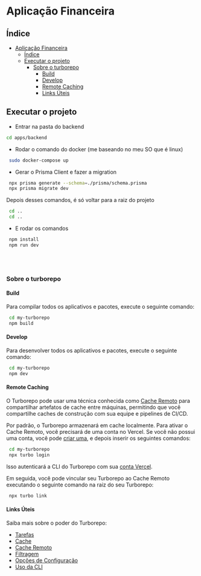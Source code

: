 # Aplicação Financeira

## Índice

- [Aplicação Financeira](#aplicação-financeira)
  - [Índice](#índice)
  - [Executar o projeto](#executar-o-projeto)
    - [Sobre o turborepo](#sobre-o-turborepo)
      - [Build](#build)
      - [Develop](#develop)
      - [Remote Caching](#remote-caching)
      - [Links Úteis](#links-úteis)

## Executar o projeto

- Entrar na pasta do backend

```bash
cd apps/backend
```

- Rodar o comando do docker (me baseando no meu SO que é linux)

```bash
 sudo docker-compose up
```

- Gerar o Prisma Client e fazer a migration

```bash
 npx prisma generate --schema=./prisma/schema.prisma
 npx prisma migrate dev
```

Depois desses comandos, é só voltar para a raiz do projeto

```bash
 cd ..
 cd ..
```

- E rodar os comandos

```bash
 npm install
 npm run dev
```

<br><br>

### Sobre o turborepo

#### Build

Para compilar todos os aplicativos e pacotes, execute o seguinte comando:

```sh
 cd my-turborepo
 npm build
```

#### Develop

Para desenvolver todos os aplicativos e pacotes, execute o seguinte comando:

```bash
 cd my-turborepo
 npm dev
```

#### Remote Caching

O Turborepo pode usar uma técnica conhecida como [Cache Remoto](https://turbo.build/repo/docs/core-concepts/remote-caching) para compartilhar artefatos de cache entre máquinas, permitindo que você compartilhe caches de construção com sua equipe e pipelines de CI/CD.

Por padrão, o Turborepo armazenará em cache localmente. Para ativar o Cache Remoto, você precisará de uma conta no Vercel. Se você não possui uma conta, você pode [criar uma](https://vercel.com/signup), e depois inserir os seguintes comandos:

```bash
 cd my-turborepo
 npx turbo login
```

Isso autenticará a CLI do Turborepo com sua [conta Vercel](https://vercel.com/docs/concepts/personal-accounts/overview).

Em seguida, você pode vincular seu Turborepo ao Cache Remoto executando o seguinte comando na raiz do seu Turborepo:

```bash
 npx turbo link
```

#### Links Úteis

Saiba mais sobre o poder do Turborepo:

- [Tarefas](https://turbo.build/repo/docs/core-concepts/monorepos/running-tasks)
- [Cache](https://turbo.build/repo/docs/core-concepts/caching)
- [Cache Remoto](https://turbo.build/repo/docs/core-concepts/remote-caching)
- [Filtragem](https://turbo.build/repo/docs/core-concepts/monorepos/filtering)
- [Opções de Configuração](https://turbo.build/repo/docs/reference/configuration)
- [Uso da CLI](https://turbo.build/repo/docs/reference/command-line-reference)
